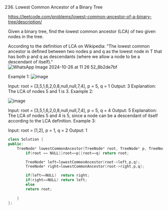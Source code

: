 236. Lowest Common Ancestor of a Binary Tree

https://leetcode.com/problems/lowest-common-ancestor-of-a-binary-tree/description/

Given a binary tree, find the lowest common ancestor (LCA) of two given nodes in the tree.

According to the definition of LCA on Wikipedia: “The lowest common ancestor is defined between two nodes p and q as the lowest node in T that has both p and q as descendants (where we allow a node to be a descendant of itself).”
![WhatsApp Image 2024-10-26 at 11 26 52_8b2de7bf](https://github.com/user-attachments/assets/9427ce5f-4717-4861-b780-4bf42e0ffabf)

 

Example 1:
![image](https://github.com/user-attachments/assets/75117104-b9ca-4b5c-a739-93a8eb623f24)


Input: root = [3,5,1,6,2,0,8,null,null,7,4], p = 5, q = 1
Output: 3
Explanation: The LCA of nodes 5 and 1 is 3.
Example 2:

![image](https://github.com/user-attachments/assets/4b0eee1c-a9bb-448a-82f8-c2ea25cc4460)

Input: root = [3,5,1,6,2,0,8,null,null,7,4], p = 5, q = 4
Output: 5
Explanation: The LCA of nodes 5 and 4 is 5, since a node can be a descendant of itself according to the LCA definition.
Example 3:

Input: root = [1,2], p = 1, q = 2
Output: 1

```cpp
class Solution {
public:
    TreeNode* lowestCommonAncestor(TreeNode* root, TreeNode* p, TreeNode* q) {
        if(root == NULL||root==p||root==q) return root;

        TreeNode* left=lowestCommonAncestor(root->left,p,q);
        TreeNode* right=lowestCommonAncestor(root->right,p,q);

        if(left==NULL)  return right;
        if(right==NULL) return left;
        else
        return root;
        
    }
};

```
 

